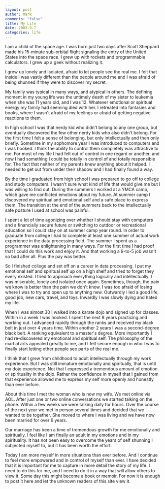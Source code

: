```yaml
--- 
layout: post
author: Mark
comments: "false"
title: My Life
date: 2003-9-7
categories: life
---
```

I am a child of the space age. I was born just two days after Scott Sheppard made his 15-minute sub-orbital flight signaling the entry of the United States into the space race. I grew up with rockets and programmable calculators. I grew up a geek without realizing it.

I grew up lonely and isolated, afraid to let people see the real me. I felt that inside I was vastly different than the people around me and I was afraid of being shunned if they were to discover my secret.

My family was typical in many ways, and atypical in others. The defining moment in my young life was the untimely death of my sister to leukemia when she was 11 years old, and I was 12. Whatever emotional or spiritual energy my family had seeming died with her. I retreated into fantasies and books, where I wasn't afraid of my feelings or afraid of getting negative reactions to them.

In high school I was that nerdy kid who didn't belong to any one group, but eventually discovered the few other nerdy kids who also didn't belong. For the first time I felt a sense of belonging, but only intellectually and then only briefly. Sometime in my sophomore year I was introduced to computers and I was hooked. I think the ability to control them completely was attractive to me. For most of my life I had felt out of control in one regard or another, and now I had something I could be totally in control of and totally responsible for. The fact that neither of my parents knew anything about it helped. I needed to get out from under their shadow and I had finally found a way.

By the time I graduated from high school I was prepared to go off to college and study computers. I wasn't sure what kind of life that would give me but I was willing to find out. During the summers I worked at a YMCA camp, which gave me conflicted emotions about my future. At summer camp I discovered my spiritual and emotional self and a safe place to express them. The transition at the end of the summers back to the intellectually safe posture I used at school was painful.

I spent a lot of time agonizing over whether I should stay with computers and a financially secure future or switching to outdoor or recreational education so I could stay on at summer camp year round. In order to graduate from college I had to complete at least one summer of actual work experience in the data processing field. The summer I spent as a programmer was enlightening in many ways. For the first time I had proof that I could do this work and enjoy it. And that working a 9-to-5 job wasn't so bad after all. Plus the pay was better.

So I finished college and set off on a career in data processing. I put my emotional self and spiritual self up on a high shelf and tried to forget they every existed. I tried to approach everything logically and intellectually. I was miserable, lonely and isolated once again. Sometimes, though, the pain we know is better than the pain we don't know. I was too afraid of losing where I was to try and open up to anything new. Outwardly I led a good life, good job, new cars, travel,  and toys. Inwardly I was slowly dying and hated my life.

When I was almost 30 I walked into a karate dojo and signed up for classes. Within in a week I was hooked. I spent the next 8 years practicing and working out. I advanced rapidly through the ranks and received my black belt in just over 4 years time. Within another 2 years I was a second-degree black belt. A ranking equivalent to a master's degree. More importantly I had re-discovered my emotional and spiritual self. The philosophy of the martial arts appealed greatly to me, and I felt secure enough in who I was to finally start letting other people see parts of the real me.

I think that I grew from childhood to adult intellectually through my work experience. But I was still immature emotionally and spiritually, that is until my dojo experience. Not that I expressed a tremendous amount of emotion or spirituality in the dojo. Rather the confidence in myself that I gained from that experience allowed me to express my self more openly and honestly than ever before.

About this time I met the woman who is now my wife. We met online via AOL. After just one or two online conversations we started talking on the phone. Within a few weeks we were talking daily for hours. Over the course of the next year we met in person several times and decided that we wanted to be together. She moved to where I was living and we have now been married for over 6 years.

Our marriage has been a time of tremendous growth for me emotionally and spiritually. I feel like I am finally an adult in my emotions and in my spirituality. It has not been easy to overcome the years of self shunning I subjected myself to, but it has been worth the effort.

Today I am more myself in more situations than ever before. And I continue to feel more empowered and in control of myself than ever. I have decided that it is important for me to capture in more detail the story of my life. I need to do this for me, and I need to do it in a way that will allow others to view it. Some day this might become a book or memoir. For now it is enough to post it here and let the unknown readers of this site view it.
